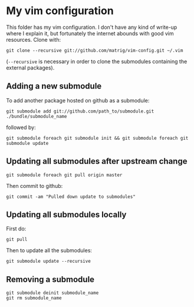 My vim configuration
====================

This folder has my vim configuration. I don't have any kind of write-up where I explain it, but fortunately the internet abounds with good vim resources.
Clone with:

    git clone --recursive git://github.com/matrig/vim-config.git ~/.vim

(`--recursive` is necessary in order to clone the submodules containing the external packages).

Adding a new submodule
----------------------

To add another package hosted on github as a submodule:

    git submodule add git://github.com/path_to/submodule.git ./bundle/submodule_name

followed by:

    git submodule foreach git submodule init && git submodule foreach git submodule update
    
Updating all submodules after upstream change
---------------------------------------------

    git submodule foreach git pull origin master

Then commit to github:

    git commit -am "Pulled down update to submodules"

Updating all submodules locally
-------------------------------

First do:

    git pull
    
Then to update all the submodules:

    git submodule update --recursive
    
Removing a submodule
--------------------

    git submodule deinit submodule_name
    git rm submodule_name
